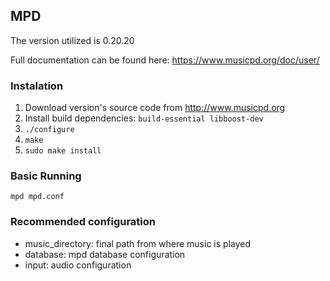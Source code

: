 ## MPD

The version utilized is 0.20.20

Full documentation can be found here: https://www.musicpd.org/doc/user/

### Instalation

1. Download version's source code from http://www.musicpd.org
2. Install build dependencies: `build-essential libboost-dev`
3. `./configure`
4. `make`
5. `sudo make install`

### Basic Running

`mpd mpd.conf`

### Recommended configuration


- music_directory: final path from where music is played
- database: mpd database configuration
- input: audio configuration